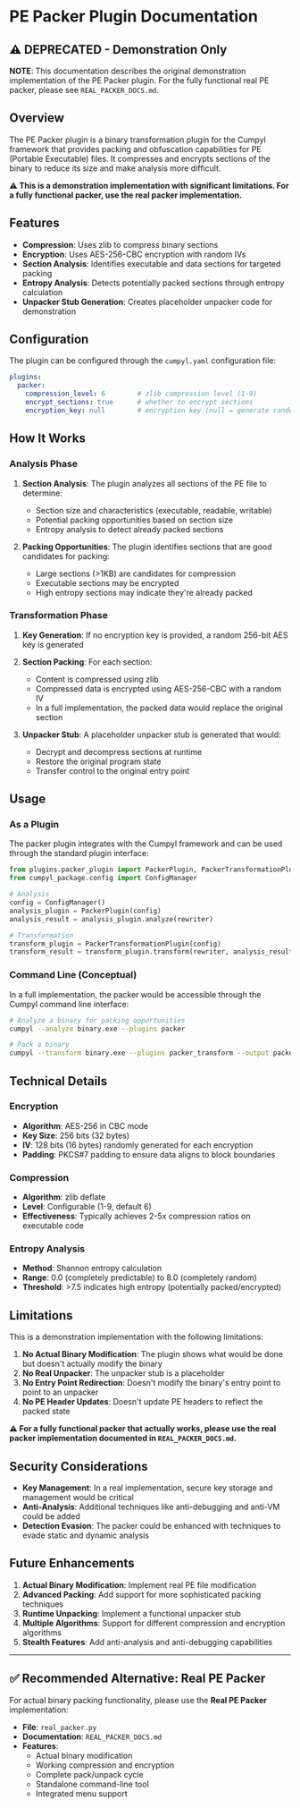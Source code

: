 # PE Packer Plugin Documentation

## ⚠️ DEPRECATED - Demonstration Only

**NOTE**: This documentation describes the original demonstration implementation of the PE Packer plugin. For the fully functional real PE packer, please see `REAL_PACKER_DOCS.md`.

## Overview

The PE Packer plugin is a binary transformation plugin for the Cumpyl framework that provides packing and obfuscation capabilities for PE (Portable Executable) files. It compresses and encrypts sections of the binary to reduce its size and make analysis more difficult.

**⚠️ This is a demonstration implementation with significant limitations. For a fully functional packer, use the real packer implementation.**

## Features

- **Compression**: Uses zlib to compress binary sections
- **Encryption**: Uses AES-256-CBC encryption with random IVs
- **Section Analysis**: Identifies executable and data sections for targeted packing
- **Entropy Analysis**: Detects potentially packed sections through entropy calculation
- **Unpacker Stub Generation**: Creates placeholder unpacker code for demonstration

## Configuration

The plugin can be configured through the `cumpyl.yaml` configuration file:

```yaml
plugins:
  packer:
    compression_level: 6        # zlib compression level (1-9)
    encrypt_sections: true      # whether to encrypt sections
    encryption_key: null        # encryption key (null = generate random)
```

## How It Works

### Analysis Phase

1. **Section Analysis**: The plugin analyzes all sections of the PE file to determine:
   - Section size and characteristics (executable, readable, writable)
   - Potential packing opportunities based on section size
   - Entropy analysis to detect already packed sections

2. **Packing Opportunities**: The plugin identifies sections that are good candidates for packing:
   - Large sections (>1KB) are candidates for compression
   - Executable sections may be encrypted
   - High entropy sections may indicate they're already packed

### Transformation Phase

1. **Key Generation**: If no encryption key is provided, a random 256-bit AES key is generated

2. **Section Packing**: For each section:
   - Content is compressed using zlib
   - Compressed data is encrypted using AES-256-CBC with a random IV
   - In a full implementation, the packed data would replace the original section

3. **Unpacker Stub**: A placeholder unpacker stub is generated that would:
   - Decrypt and decompress sections at runtime
   - Restore the original program state
   - Transfer control to the original entry point

## Usage

### As a Plugin

The packer plugin integrates with the Cumpyl framework and can be used through the standard plugin interface:

```python
from plugins.packer_plugin import PackerPlugin, PackerTransformationPlugin
from cumpyl_package.config import ConfigManager

# Analysis
config = ConfigManager()
analysis_plugin = PackerPlugin(config)
analysis_result = analysis_plugin.analyze(rewriter)

# Transformation
transform_plugin = PackerTransformationPlugin(config)
transform_result = transform_plugin.transform(rewriter, analysis_result)
```

### Command Line (Conceptual)

In a full implementation, the packer would be accessible through the Cumpyl command line interface:

```bash
# Analyze a binary for packing opportunities
cumpyl --analyze binary.exe --plugins packer

# Pack a binary
cumpyl --transform binary.exe --plugins packer_transform --output packed_binary.exe
```

## Technical Details

### Encryption

- **Algorithm**: AES-256 in CBC mode
- **Key Size**: 256 bits (32 bytes)
- **IV**: 128 bits (16 bytes) randomly generated for each encryption
- **Padding**: PKCS#7 padding to ensure data aligns to block boundaries

### Compression

- **Algorithm**: zlib deflate
- **Level**: Configurable (1-9, default 6)
- **Effectiveness**: Typically achieves 2-5x compression ratios on executable code

### Entropy Analysis

- **Method**: Shannon entropy calculation
- **Range**: 0.0 (completely predictable) to 8.0 (completely random)
- **Threshold**: >7.5 indicates high entropy (potentially packed/encrypted)

## Limitations

This is a demonstration implementation with the following limitations:

1. **No Actual Binary Modification**: The plugin shows what would be done but doesn't actually modify the binary
2. **No Real Unpacker**: The unpacker stub is a placeholder
3. **No Entry Point Redirection**: Doesn't modify the binary's entry point to point to an unpacker
4. **No PE Header Updates**: Doesn't update PE headers to reflect the packed state

**⚠️ For a fully functional packer that actually works, please use the real packer implementation documented in `REAL_PACKER_DOCS.md`.**

## Security Considerations

- **Key Management**: In a real implementation, secure key storage and management would be critical
- **Anti-Analysis**: Additional techniques like anti-debugging and anti-VM could be added
- **Detection Evasion**: The packer could be enhanced with techniques to evade static and dynamic analysis

## Future Enhancements

1. **Actual Binary Modification**: Implement real PE file modification
2. **Advanced Packing**: Add support for more sophisticated packing techniques
3. **Runtime Unpacking**: Implement a functional unpacker stub
4. **Multiple Algorithms**: Support for different compression and encryption algorithms
5. **Stealth Features**: Add anti-analysis and anti-debugging capabilities

---

## ✅ Recommended Alternative: Real PE Packer

For actual binary packing functionality, please use the **Real PE Packer** implementation:

- **File**: `real_packer.py`
- **Documentation**: `REAL_PACKER_DOCS.md`
- **Features**: 
  - Actual binary modification
  - Working compression and encryption
  - Complete pack/unpack cycle
  - Standalone command-line tool
  - Integrated menu support